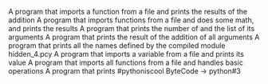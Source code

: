 A program that imports a function from a file and prints the results of the addition
A program that imports functions from a file and does some math, and prints the results
A program that prints the number of and the list of its arguments
A program that prints the result of the addition of all arguments
A program that prints all the names defined by the compiled module hidden_4.pcy
A program that imports a variable from a file and prints its value
A program that imports all functions from a file and handles basic operations
A program that prints #pythoniscool
ByteCode -> python#3
